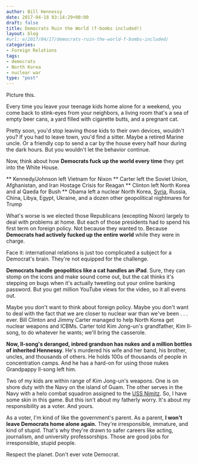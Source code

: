 ```yaml
---
author: Bill Hennessy
date: 2017-04-18 03:14:29+00:00
draft: false
title: Democrats Ruin the World (f-bombs included!)
layout: blog
#url: e/2017/04/17/democrats-ruin-the-world-f-bombs-included/
categories:
- Foreign Relations
tags:
- democrats
- North Korea
- nuclear war
type: "post"
---
```


Picture this.

Every time you leave your teenage kids home alone for a weekend, you come back to stink-eyes from your neighbors, a living room that's a sea of empty beer cans, a yard filled with cigarette butts, and a pregnant cat.

Pretty soon, you'd stop leaving those kids to their own devices, wouldn't you? If you had to leave town, you'd find a sitter. Maybe a retired Marine uncle. Or a friendly cop to send a car by the house every half hour during the dark hours. But you wouldn't let the behavior continue.

Now, think about how **Democrats fuck up the world every time** they get into the White House.




** Kennedy/Johnson left Vietnam for Nixon
** Carter left the Soviet Union, Afghanistan, and Iran Hostage Crisis for Reagan
** Clinton left North Korea and al Qaeda for Bush
** Obama left a nuclear North Korea, [Syria](https://www.businessinsider.com/official-slams-obama-i-think-he-left-a-more-dangerous-world-2017-4), Russia, China, Libya, Egypt, Ukraine, and a dozen other geopolitical nightmares for Trump


What's worse is we elected those Republicans (excepting Nixon) largely to deal with problems at home. But each of those presidents had to spend his first term on foreign policy. Not because they wanted to. Because **Democrats had actively fucked up the entire world** while they were in charge.

Face it: international relations is just too complicated a subject for a Democrat's brain. They're not equipped for the challenge.

**Democrats handle geopolitics like a cat handles an iPad**. Sure, they can stomp on the icons and make sound come out, but the cat thinks it's stepping on bugs when it's actually tweeting out your online banking password. But you get million YouTube views for the video, so it all evens out.

Maybe you don't want to think about foreign policy. Maybe you don't want to deal with the fact that we are closer to nuclear war than we've been . . . ever. Bill Clinton and Jimmy Carter managed to help North Korea get nuclear weapons and ICBMs. Carter told Kim Jong-un's grandfather, Kim Il-song, to do whatever he wants; we'll bring the casserole.

**Now, Il-song's deranged, inbred grandson has nukes and a million bottles of inherited Hennessy**. He's murdered his wife and her band, his brother, uncles, and thousands of others. He holds 100s of thousands of people in concentration camps. And he has a hard-on for using those nukes Grandpappy Il-song left him.

Two of my kids are within range of Kim Jong-un's weapons. One is on shore duty with the Navy on the island of Guam. The other serves in the Navy with a helo combat squadron assigned to the [USS Nimitz](https://www.thegatewaypundit.com/2017/04/report-two-u-s-aircraft-carriers-deployed-korean-peninsula/). So, I have some skin in this game. But this isn't about my fatherly worry. It's about my responsibility as a voter. And yours.

As a voter, I'm kind of like the government's parent. As a parent, **I won't leave Democrats home alone again.** They're irresponsible, immature, and kind of stupid. That's why they're drawn to safer careers like acting, journalism, and university professorships. Those are good jobs for irresponsible, stupid people.

Respect the planet. Don't ever vote Democrat.

